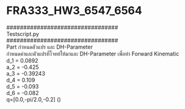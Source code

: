 # FRA333_HW3_6547_6564  

#################################  
Testscript.py  
#################################  
Part กำหนดตัวแปร และ DH-Parameter  
กำหนดค่าและตัวแปรที่โจทย์ให้มาและ DH-Parameter เพื่อทำ Forward Kinematic  
d_1 = 0.0892  
a_2 = -0.425  
a_3 = -0.39243  
d_4 = 0.109  
d_5 = -0.093  
d_6 = -0.082  
q=[0.0,-pi/2.0,-0.2] ()

